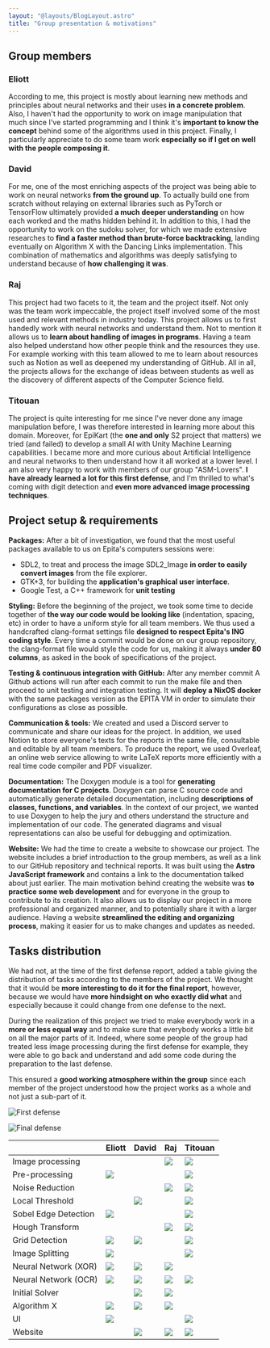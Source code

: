 ```yaml
---
layout: "@layouts/BlogLayout.astro"
title: "Group presentation & motivations"
---
```


## Group members

### Eliott

According to me, this project is mostly about learning new methods and principles about neural networks and their uses **in a concrete problem**. Also, I haven't had the opportunity to work on image manipulation that much since I've started programming and I think it's **important to know the concept** behind some of the algorithms used in this project. Finally, I particularly appreciate to do some team work **especially so if I get on well with the people composing it**.

### David

For me, one of the most enriching aspects of the project was being able to work on neural networks **from the ground up**. To actually build one from scratch without relaying on external libraries such as PyTorch or TensorFlow ultimately provided **a much deeper understanding** on how each worked and the maths hidden behind it.
In addition to this, I had the opportunity to work on the sudoku solver, for which we made extensive researches to **find a faster method than brute-force backtracking**, landing eventually on Algorithm X with the Dancing Links implementation. This combination of mathematics and algorithms was deeply satisfying to understand because of **how challenging it was**.

### Raj

This project had two facets to it, the team and the project itself. Not only was the team work impeccable, the project itself involved some of the most used and relevant methods in industry today. This project allows us to first handedly work with neural networks and understand them. Not to mention it allows us to **learn about handling of images in programs**. Having a team also helped understand how other people think and the resources they use. For example working with this team allowed to me to learn about resources such as Notion as well as deepened my understanding of GitHub. All in all, the projects allows for the exchange of ideas between students as well as the discovery of different aspects of the Computer Science field.

### Titouan

The project is quite interesting for me since I've never done any image manipulation before, I was therefore interested in learning more about this domain. Moreover, for EpiKart (the **one and only** S2 project that matters) we tried (and failed) to develop a small AI with Unity Machine Learning capabilities. I became more and more curious about Artificial Intelligence and neural networks to then understand how it all worked at a lower level. I am also very happy to work with members of our group "ASM-Lovers". **I have already learned a lot for this first defense**, and I'm thrilled to what's coming with digit detection and **even more advanced image processing techniques**.

## Project setup & requirements

**Packages:**
After a bit of investigation, we found that the most useful packages available to us on Epita's computers sessions were:

- SDL2, to treat and process the image SDL2_Image **in order to easily convert images** from the file explorer.
- GTK+3, for building the **application's graphical user interface**.
- Google Test, a C++ framework for **unit testing**

**Styling:**
Before the beginning of the project, we took some time to decide together of **the way our code would be looking like** (indentation, spacing, etc) in order to have a uniform style for all team members. We thus used a handcrafted clang-format settings file **designed to respect Epita's ING coding style**. Every time a commit would be done on our group repository, the clang-format file would style the code for us, making it always **under 80 columns**, as asked in the book of specifications of the project.

**Testing \& continuous integration with GitHub:**
After any member commit A Github actions will run after each commit to run the make file and then proceed to unit testing and integration testing. It will **deploy a NixOS docker** with the same packages version as the EPITA VM in order to simulate their configurations as close as possible.

**Communication \& tools:**
We created and used a Discord server to communicate and share our ideas for the project. In addition, we used Notion to store everyone's texts for the reports in the same file, consultable and editable by all team members. To produce the report, we used Overleaf, an online web service allowing to write LaTeX reports more efficiently with a real time code compiler and PDF visualizer.

**Documentation:**
The Doxygen module is a tool for **generating documentation for C projects**. Doxygen can parse C source code and automatically generate detailed documentation, including **descriptions of classes, functions, and variables**. In the context of our project, we wanted to use Doxygen to help the jury and others understand the structure and implementation of our code. The generated diagrams and visual representations can also be useful for debugging and optimization.

**Website:**
We had the time to create a website to showcase our project. The website includes a brief introduction to the group members, as well as a link to our GitHub repository and technical reports. It was built using the **Astro JavaScript framework** and contains a link to the documentation talked about just earlier. The main motivation behind creating the website was **to practice some web development** and for everyone in the group to contribute to its creation. It also allows us to display our project in a more professional and organized manner, and to potentially share it with a larger audience. Having a website **streamlined the editing and organizing process**, making it easier for us to make changes and updates as needed.

## Tasks distribution

We had not, at the time of the first defense report, added a table giving the distribution of tasks according to the members of the project. We thought that it would be **more interesting to do it for the final report**, however, because we would have **more hindsight on who exactly did what** and especially because it could change from one defense to the next.

During the realization of this project we tried to make everybody work in a **more or less equal way** and to make sure that everybody works a little bit on all the major parts of it. Indeed, where some people of the group had treated less image processing during the first defense for example, they were able to go back and understand and add some code during the preparation to the last defense.

This ensured a **good working atmosphere within the group** since each member of the project understood how the project works as a whole and not just a sub-part of it.

<div class="flex flex-row gap-4 justify-center not-prose">

![First defense](/assets/x-red.svg)

![Final defense](/assets/x-blue.svg)

</div>
<div class="prose-img:m-0 prose-th:text-center">

|                      | Eliott                  | David                   | Raj                     | Titouan                 |
| -------------------- | ----------------------- | ----------------------- | ----------------------- | ----------------------- |
| Image processing     |                         |                         | ![](/assets/x-red.svg)  | ![](/assets/x-red.svg)  |
| Pre-processing       | ![](/assets/x-red.svg)  |                         |                         | ![](/assets/x-red.svg)  |
| Noise Reduction      |                         |                         | ![](/assets/x-blue.svg) | ![](/assets/x-red.svg)  |
| Local Threshold      |                         | ![](/assets/x-red.svg)  |                         | ![](/assets/x-red.svg)  |
| Sobel Edge Detection | ![](/assets/x-blue.svg) |                         |                         | ![](/assets/x-red.svg)  |
| Hough Transform      |                         |                         | ![](/assets/x-blue.svg) | ![](/assets/x-red.svg)  |
| Grid Detection       | ![](/assets/x-red.svg)  | ![](/assets/x-blue.svg) |                         | ![](/assets/x-red.svg)  |
| Image Splitting      | ![](/assets/x-red.svg)  |                         |                         | ![](/assets/x-blue.svg) |
| Neural Network (XOR) | ![](/assets/x-red.svg)  | ![](/assets/x-red.svg)  | ![](/assets/x-red.svg)  |                         |
| Neural Network (OCR) | ![](/assets/x-blue.svg) | ![](/assets/x-blue.svg) | ![](/assets/x-blue.svg) | ![](/assets/x-blue.svg) |
| Initial Solver       |                         | ![](/assets/x-red.svg)  | ![](/assets/x-red.svg)  |                         |
| Algorithm X          | ![](/assets/x-blue.svg) | ![](/assets/x-blue.svg) | ![](/assets/x-blue.svg) |                         |
| UI                   | ![](/assets/x-blue.svg) |                         |                         | ![](/assets/x-blue.svg) |
| Website              |                         | ![](/assets/x-blue.svg) | ![](/assets/x-blue.svg) | ![](/assets/x-red.svg)  |

</div>
